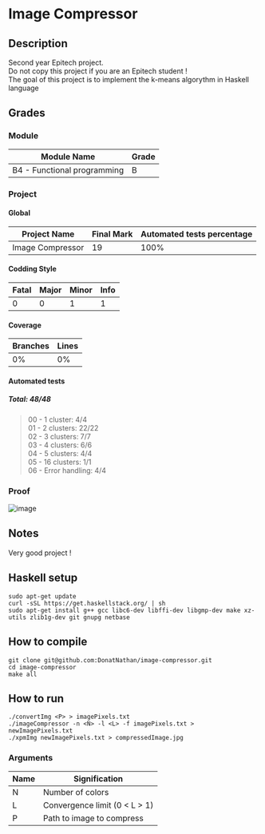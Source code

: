 # Image Compressor

## Description 

Second year Epitech project.\
Do not copy this project if you are an Epitech student !\
The goal of this project is to implement the k-means algorythm in Haskell language

## Grades 

### Module 

Module Name | Grade
----------- | -----
B4 - Functional programming | B

### Project

#### Global

Project Name | Final Mark | Automated tests percentage
------------ | ---------- | --------------------------
Image Compressor | 19 | 100%

#### Codding Style

Fatal | Major | Minor | Info
----- | ----- | ----- | ----
0 | 0 | 1 | 1

#### Coverage

Branches | Lines
-------- | -----
0% | 0%

#### Automated tests

##### Total: 48/48
> 00 - 1 cluster: 4/4\
> 01 - 2 clusters: 22/22\
> 02 - 3 clusters: 7/7\
> 03 - 4 clusters: 6/6\
> 04 - 5 clusters: 4/4\
> 05 - 16 clusters: 1/1\
> 06 - Error handling: 4/4

### Proof

![image](https://github.com/DonatNathan/image-compressor/assets/91681379/de6bec25-bdbd-4469-8f28-a319492b18ee)

## Notes

Very good project !

## Haskell setup

```
sudo apt-get update
curl -sSL https://get.haskellstack.org/ | sh
sudo apt-get install g++ gcc libc6-dev libffi-dev libgmp-dev make xz-utils zlib1g-dev git gnupg netbase
```

## How to compile

```
git clone git@github.com:DonatNathan/image-compressor.git
cd image-compressor
make all
```

## How to run

```
./convertImg <P> > imagePixels.txt
./imageCompressor -n <N> -l <L> -f imagePixels.txt > newImagePixels.txt
./xpmImg newImagePixels.txt > compressedImage.jpg
```

### Arguments

Name | Signification
-----|--------------
N    | Number of colors
L    | Convergence limit (0 < L > 1)
P    | Path to image to compress

